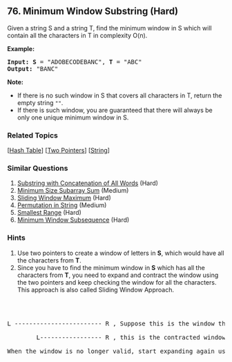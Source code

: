 <!--|This file generated by command(leetcode description); DO NOT EDIT.    |-->
<!--+----------------------------------------------------------------------+-->
<!--|@author    Openset <openset.wang@gmail.com>                           |-->
<!--|@link      https://github.com/openset                                 |-->
<!--|@home      https://github.com/openset/leetcode                        |-->
<!--+----------------------------------------------------------------------+-->

## 76. Minimum Window Substring (Hard)

<p>Given a string S and a string T, find the minimum window in S which will contain all the characters in T in complexity O(n).</p>

<p><strong>Example:</strong></p>

<pre>
<strong>Input: S</strong> = &quot;ADOBECODEBANC&quot;, <strong>T</strong> = &quot;ABC&quot;
<strong>Output:</strong> &quot;BANC&quot;
</pre>

<p><strong>Note:</strong></p>

<ul>
	<li>If there is no such window in S that covers all characters in T, return the empty string <code>&quot;&quot;</code>.</li>
	<li>If there is such window, you are guaranteed that there will always be only one unique minimum window in S.</li>
</ul>


### Related Topics
  [[Hash Table](https://github.com/openset/leetcode/tree/master/tag/hash-table/README.md)]
  [[Two Pointers](https://github.com/openset/leetcode/tree/master/tag/two-pointers/README.md)]
  [[String](https://github.com/openset/leetcode/tree/master/tag/string/README.md)]

### Similar Questions
  1. [Substring with Concatenation of All Words](https://github.com/openset/leetcode/tree/master/problems/substring-with-concatenation-of-all-words) (Hard)
  1. [Minimum Size Subarray Sum](https://github.com/openset/leetcode/tree/master/problems/minimum-size-subarray-sum) (Medium)
  1. [Sliding Window Maximum](https://github.com/openset/leetcode/tree/master/problems/sliding-window-maximum) (Hard)
  1. [Permutation in String](https://github.com/openset/leetcode/tree/master/problems/permutation-in-string) (Medium)
  1. [Smallest Range](https://github.com/openset/leetcode/tree/master/problems/smallest-range) (Hard)
  1. [Minimum Window Subsequence](https://github.com/openset/leetcode/tree/master/problems/minimum-window-subsequence) (Hard)

### Hints
  1. Use two pointers to create a window of letters in <b>S</b>, which would have all the characters from <b>T</b>.
  1. Since you have to find the minimum window in <b>S</b> which has all the characters from <b>T</b>, you need to expand and contract the window using the two pointers and keep checking the window for all the characters. This approach is also called Sliding Window Approach.

<br><br>
<pre>
L ------------------------ R , Suppose this is the window that contains all characters of <b>T</b> 
                          
&nbsp&nbsp&nbsp&nbsp&nbsp&nbsp&nbsp L----------------- R , this is the contracted window. We found a smaller window that still contains all the characters in <b>T</b>

When the window is no longer valid, start expanding again using the right pointer. </pre>
